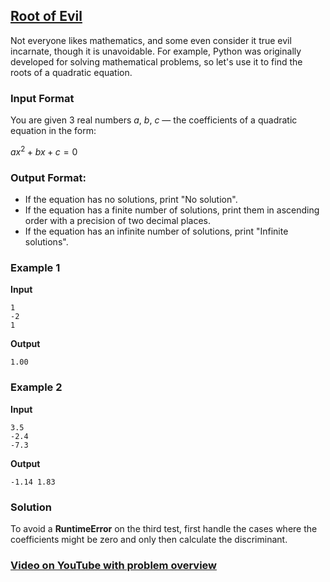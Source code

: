 ## [Root of Evil](../../../solutions/2.2/22_q.py)

Not everyone likes mathematics, and some even consider it true evil incarnate, though it is unavoidable. For example, Python was originally developed for solving mathematical problems, so let's use it to find the roots of a quadratic equation.

### Input Format

You are given 3 real numbers $a$, $b$, $c$ — the coefficients of a quadratic equation in the form:

$ax^2+bx+c=0$

### Output Format:

- If the equation has no solutions, print "No solution".
- If the equation has a finite number of solutions, print them in ascending order with a precision of two decimal places.
- If the equation has an infinite number of solutions, print "Infinite solutions".

### Example 1

__Input__
```plaintext
1
-2
1
```

__Output__
```plaintext
1.00
```

### Example 2

__Input__
```plaintext
3.5
-2.4
-7.3
```

__Output__
```plaintext
-1.14 1.83
```

### Solution

To avoid a **RuntimeError** on the third test, first handle the cases where the coefficients might be zero and only then calculate the discriminant.

### [Video on YouTube with problem overview](https://www.youtube.com/live/c67zB3FWLOs?si=Ee1N3AhF2CB9n4J4&t=2250)